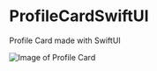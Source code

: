 # ProfileCardSwiftUI
Profile Card made with SwiftUI


![Image of Profile Card](https://github.com/TheAppWizard/ProfileCardSwiftUI)
